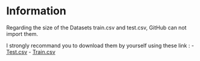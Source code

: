 # Information

Regarding the size of the Datasets train.csv and test.csv, GitHub can not import them.

I strongly recommand you to download them by yourself using these link : - [Test.csv](https://www.kaggle.com/competitions/digit-recognizer/data?select=test.csv)
                                                                         - [Train.csv](https://www.kaggle.com/competitions/digit-recognizer/data?select=train.csv)
                                                                         
                                                                         
                                  
